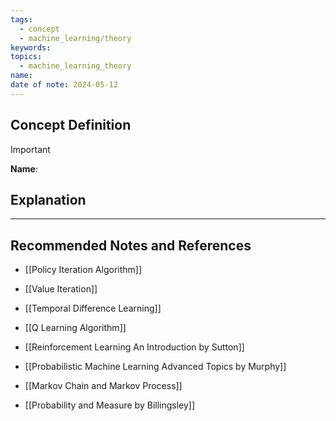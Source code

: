 ```yaml
---
tags:
  - concept
  - machine_learning/theory
keywords: 
topics:
  - machine_learning_theory
name: 
date of note: 2024-05-12
---
```


## Concept Definition

>[!important]
>**Name**: 



## Explanation





-----------
##  Recommended Notes and References

- [[Policy Iteration Algorithm]]
- [[Value Iteration]]
- [[Temporal Difference Learning]]
- [[Q Learning Algorithm]]

- [[Reinforcement Learning An Introduction by Sutton]]
- [[Probabilistic Machine Learning Advanced Topics by Murphy]]

- [[Markov Chain and Markov Process]]
- [[Probability and Measure by Billingsley]]

